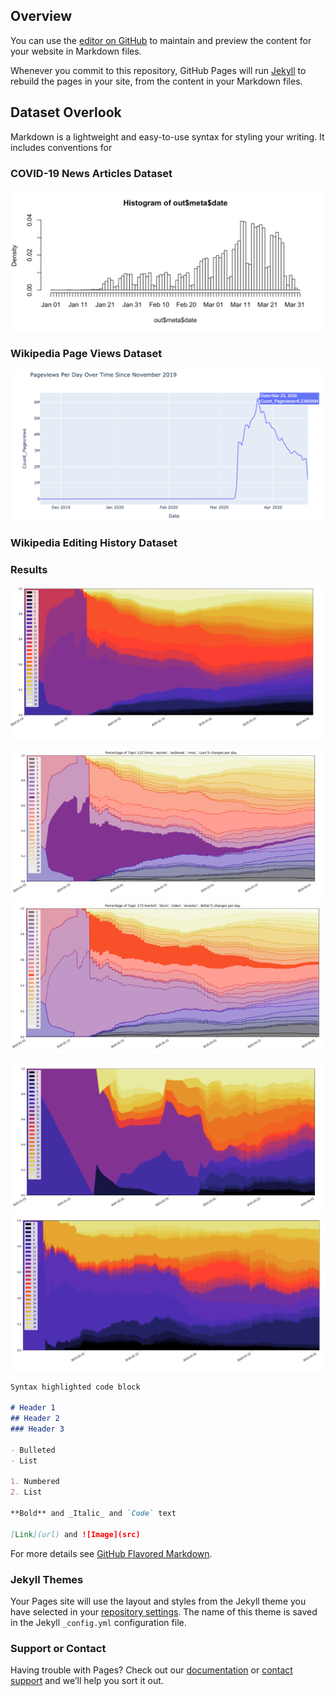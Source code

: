 ## Overview

You can use the [editor on GitHub](https://github.com/SchootHuang/DSC180B-Coronavirus-Wikipedia/edit/master/README.md) to maintain and preview the content for your website in Markdown files.

Whenever you commit to this repository, GitHub Pages will run [Jekyll](https://jekyllrb.com/) to rebuild the pages in your site, from the content in your Markdown files.

## Dataset Overlook

Markdown is a lightweight and easy-to-use syntax for styling your writing. It includes conventions for

### COVID-19 News Articles Dataset
![Image](https://github.com/SchootHuang/DSC180B-Coronavirus-Wikipedia/blob/master/website-figures/%23_COVID_NEWS.png)

###  Wikipedia Page Views Dataset
![Image](https://github.com/SchootHuang/DSC180B-Coronavirus-Wikipedia/blob/master/website-figures/COVID19-page-view.png)

###  Wikipedia Editing History Dataset

### Results
![Image](https://github.com/SchootHuang/DSC180B-Coronavirus-Wikipedia/blob/master/website-figures/COVID19-topic-distribution.png)

![Image](https://github.com/SchootHuang/DSC180B-Coronavirus-Wikipedia/blob/master/website-figures/Topic11.png)
![Image](https://github.com/SchootHuang/DSC180B-Coronavirus-Wikipedia/blob/master/website-figures/Topic17.png)

![Image](https://github.com/SchootHuang/DSC180B-Coronavirus-Wikipedia/blob/master/website-figures/New-York-Times.png)
![Image](https://github.com/SchootHuang/DSC180B-Coronavirus-Wikipedia/blob/master/website-figures/WashingtonPost.png)

```markdown
Syntax highlighted code block

# Header 1
## Header 2
### Header 3

- Bulleted
- List

1. Numbered
2. List

**Bold** and _Italic_ and `Code` text

[Link](url) and ![Image](src)
```

For more details see [GitHub Flavored Markdown](https://guides.github.com/features/mastering-markdown/).

### Jekyll Themes

Your Pages site will use the layout and styles from the Jekyll theme you have selected in your [repository settings](https://github.com/SchootHuang/DSC180B-Coronavirus-Wikipedia/settings). The name of this theme is saved in the Jekyll `_config.yml` configuration file.

### Support or Contact

Having trouble with Pages? Check out our [documentation](https://help.github.com/categories/github-pages-basics/) or [contact support](https://github.com/contact) and we’ll help you sort it out.
